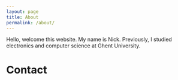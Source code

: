 ```yaml
---
layout: page
title: About
permalink: /about/
---
```


Hello, welcome this website. My name is Nick. Previously, I studied electronics and computer science at Ghent University.

Contact
==
